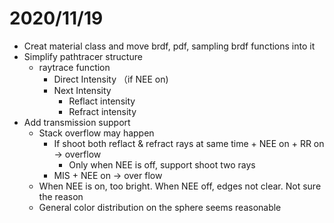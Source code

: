 # 2020/11/19

* Creat material class and move brdf, pdf, sampling brdf functions into it
* Simplify pathtracer structure
   * raytrace function
      * Direct Intensity （if NEE on)
      * Next Intensity
         * Reflact intensity
         * Refract intensity
* Add transmission support
   * Stack overflow may happen
      * If shoot both reflact & refract rays at same time + NEE on + RR on -> overflow
         * Only when NEE is off, support shoot two rays
      * MIS + NEE on -> over flow
   * When NEE is on, too bright. When NEE off, edges not clear. Not sure the reason
   * General color distribution on the sphere seems reasonable